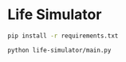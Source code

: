 # Life Simulator

``` bash
pip install -r requirements.txt
```

``` bash
python life-simulator/main.py
```
